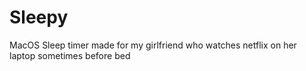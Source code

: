 # Sleepy
MacOS Sleep timer made for my girlfriend who watches netflix on her laptop sometimes before bed
